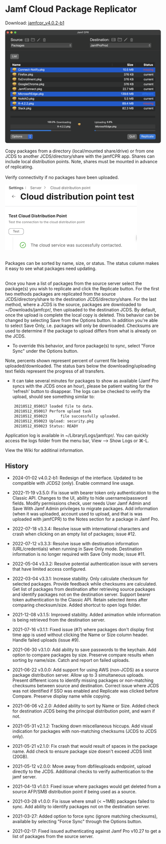 # Jamf Cloud Package Replicator 

Download: [jamfcpr_v4.0.2-b1](https://github.com/BIG-RAT/jamfcpr/releases/download/v4.0.2-b1/jamfcpr_v4.0.2-b1.zip)

![alt text](./images/jamfcpr.png "jamfcpr")

Copy packages from a directory (local/mounted share/drive) or from one JCDS to another JCDS/directory/share with the jamfCPR app.  Shares can include local distribution points.  Note, shares must be mounted in advance of replicating.
<br><br>
Verify connectivity if no packages have been uploaded.

![alt text](./images/test.png "test")
<br><br>


Packages can be sorted by name, size, or status.  The status column makes it easy to see what packages need updating.
<br><br>

Once you have a list of packages from the source server select the package(s) you wish to replicate and click the Replicate button.  For the first two methods packages are replicated from the source JCDS/directory/share to the destination JCDS/directory/share.  For the last method, where a JCDS is the source, packages are downloaded to ~/Downloads/jamfcpr/, then uploaded to the destination JCDS.  By default, once the upload is complete the local copy is deleted.  This behavior can be changed by selecting Save from the Options button.  In addition you're able to select Save Only, i.e. packages will only be downloaded.
Checksums are used to determine if the package to upload differs from what is already on the JCDS. 

* To override this behavior, and force package(s) to sync, select "Force Sync" under the Options button.

Note, percents shown represent percent of current file being uploaded/downloaded.  The status bars below the downloading/uploading text fields represent the progress of all transfers.  

* It can take several minutes for packages to show as available (Jamf Pro syncs with the JCDS once an hour), please be patient waiting for the 'refresh' button to disappear.  The logs can be checked to verify the upload, should see something similar to:

```
    20210512_050017 loaded file to data.
    20210512_050017 Perform upload task
    20210512_050023 	 file successfully uploaded.
    20210512_050023 Upload: security.pkg
    20210512_050023 Status: READY
```

Application log is available in ~/Library/Logs/jamfcpr/.  You can quickly access the logs folder from the menu bar, View --> Show Logs or ⌘-L.

View the Wiki for additinal information.

## History

- 2024-01-02 v4.0.2-b1:  Redesign of the interface. Updated to be compatible with JCDS2 (only).  Enable command line usage.

- 2022-11-19 v3.5.0:  Fix issue with bearer token only authentication to the Classic API.  Changes to the UI, ability to hide username/password fields.  Modify permissions check, user needs User Jamf Admin and Save With Jamf Admin privileges to migrate packages.  Add information (when it was uploaded, account used to upload, and that is was uploaded with jamfCPR) to the Notes section for a package in Jamf Pro.

- 2022-07-18 v3.3.4:  Resolve issue with international characters and crash when clicking on an empty list of packages; issue #12.

- 2022-07-12 v3.3.3:  Resolve issue with destination information (URL/credentials) when running in Save Only mode.  Destination information is no longer required with Save Only mode; issue #11.

- 2022-05-04 v3.3.2:  Resolve potential authentication issue with servers that have limited access configured.

- 2022-03-04 v3.3.1:  Increase stability.  Only calculate checksum for selected packages.  Provide feedback while checksums are calculated.  Get list of packages from destination after retrieving source packages and identify packages not on the destination server.  Support bearer token authentication to the Classic API.  Retain selected items after comparing checksum/size.  Added shortcut to open logs folder.

- 2021-12-08 v3.1.5:  Improved stability.  Added animation while information is being retrieved from the destination server.

- 2021-07-16 v3.1.1:  Fixed issue (#7) where packages don't display first time app is used without clicking the Name or Size column header.  Handle failed uploads (issue #9).

- 2021-06-30 v3.1.0:  Add ability to save passwords to the keychain.  Add option to compare packages by size.  Preserve compare results when sorting by name/size.  Catch and report on failed uploads.

- 2021-06-22 v3.0.0:  Add support for using AWS (non-JCDS) as a source package distribution server.  Allow up to 3 simultaneous uploads.  Present different icons to identify missing packages or non-matching checksums between source and destination.  Correct issue where JCDS was not identified if SSO was enabled and Replicate was clicked before Compare.  Preserve display name while copying.

- 2021-06-06 v2.2.0:  Added ability to sort by Name or Size.  Added check for destination JCDS being the principal distribution point, and warn if not.

- 2021-05-31 v2.1.2:  Tracking down miscellaneous hiccups.  Add visual indication for packages with non-matching checksums (JCDS to JCDS only).

- 2021-05-21 v2.1.0: Fix crash that would result of spaces in the package name.  Add check to ensure package size doesn't exceed JCDS limit (20GB).  

- 2021-05-12 v2.0.0: Move away from dbfileuploads endpoint, upload directly to the JCDS.  Additional checks to verify authentication to the jamf server.

- 2021-04-13 v1.0.1: Fixed issue where packages would get deleted from a source AFP/SMB distribution point if being used as a source.

- 2021-03-28 v1.0.0: Fix issue where small (< ~1MB) packages failed to sync.  Add ability to identify packages not on the destination server.

- 2021-03-27: Added option to force sync (ignore matching checksums), available by selecting "Force Sync" through the Options button.

- 2021-02-17: Fixed issued authenticating against Jamf Pro v10.27 to get a list of packages from the source server.
